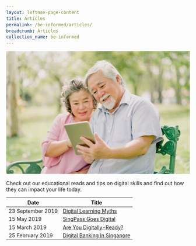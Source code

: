 ```yaml
---
layout: leftnav-page-content
title: Articles
permalink: /be-informed/articles/
breadcrumb: Articles
collection_name: be-informed
---
```

![picture](/images/be-informed/be-informed-2.jpg)

Check out our educational reads and tips on digital skills and find out how they can impact your life today.

| Date | Title |
|--|--|
| 23 September 2019 | [Digital Learning Myths](/digital-learning-myths/) |
| 15 May 2019 | [SingPass Goes Digital](/singpass-goes-digital/) |
| 15 March 2019 | [Are You Digitally-Ready?](/are-you-digitally-ready/) |
| 25 February 2019 | [Digital Banking in Singapore](/digital-banking-in-singapore/) |
